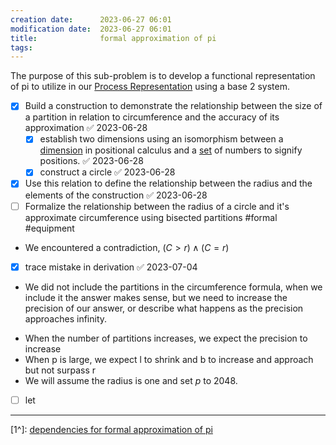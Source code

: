 ```yaml
---
creation date:		2023-06-27 06:01
modification date:	2023-06-27 06:01
title: 				formal approximation of pi
tags:               
---
```


The purpose of this sub-problem is to develop a functional representation of pi to utilize in our [Process Representation](Process%20Representation.md) using a base 2 system.

- [x] Build a construction to demonstrate the relationship between the size of a partition in relation to circumference and the accuracy of its approximation ✅ 2023-06-28
	- [x] establish two dimensions using an isomorphism between a [dimension](Def-POSC-0.2-dimension.md) in positional calculus and a [set](https://en.wikipedia.org/wiki/Set_theory) of  numbers to signify positions. ✅ 2023-06-28
	- [x] construct a circle ✅ 2023-06-28
- [x] Use this relation to define the relationship between the radius and the elements of the construction ✅ 2023-06-28
- [ ] Formalize the relationship between the radius of a circle and it's approximate circumference using bisected partitions #formal #equipment
* We encountered a contradiction, $(C > r) \land (C = r)$
- [x] trace mistake in derivation ✅ 2023-07-04
- We did not include the partitions in the circumference formula, when we include it the answer makes sense, but we need to increase the precision of our answer, or describe what happens as the precision approaches infinity.
* When the number of partitions increases, we expect the precision to increase
* When p is large, we expect l to shrink and b to increase and approach but not surpass r
* We will assume the radius is one and set $p$ to 2048.
- [ ] let 

---
[1^]: [dependencies for formal approximation of pi](dependencies%20for%20formal%20approximation%20of%20pi.md)
